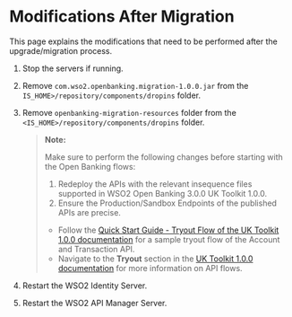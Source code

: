 # Modifications After Migration

This page explains the modifications that need to be performed after the upgrade/migration process.

1. Stop the servers if running.

2. Remove `com.wso2.openbanking.migration-1.0.0.jar` from the `IS_HOME>/repository/components/dropins` folder.

3. Remove `openbanking-migration-resources` folder from the `<IS_HOME>/repository/components/dropins` folder.

    > **Note:**
    >
    > Make sure to perform the following changes before starting with the Open Banking flows:
    >    1. Redeploy the APIs with the relevant insequence files supported in WSO2 Open Banking 3.0.0 UK Toolkit 1.0.0.
    >    2. Ensure the Production/Sandbox Endpoints of the published APIs are precise.
    >
    > - Follow the [Quick Start Guide - Tryout Flow of the UK Toolkit 1.0.0 documentation](https://uk.ob.docs.wso2.com/en/latest/get-started/try-out-flow/) for a sample tryout flow of the Account and Transaction API.
    > - Navigate to the **Tryout** section in the [UK Toolkit 1.0.0 documentation](https://uk.ob.docs.wso2.com/en/latest/try-out/dynamic-client-registration-flow/) for more information on API flows.

4. Restart the WSO2 Identity Server.

5. Restart the WSO2 API Manager Server. 
